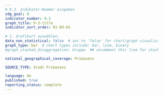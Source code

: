 ```yaml
---
# 9.3. Indikator-Nummer eingeben 
sdg_goal: 9 
indicator_number: 9.3
graph_title: 9-3-title
indicator_sort_order: 01-09-03
 
# 2. Grafikart auswählen: 
data_non_statistical: false  # set to 'false' for chart/graph visualization 
graph_type: bar  # chart types include: bar, line, binary 
#graph_stacked_disaggregation: Gruppe  ## uncomment this line for stacked bars. Replace 'Geschlecht' with the field of aggregation. 

national_geographical_coverage: Primasens

SOURCE_TYPE: Stadt Primasens

language: de   
published: true 
reporting_status: complete
---
```

